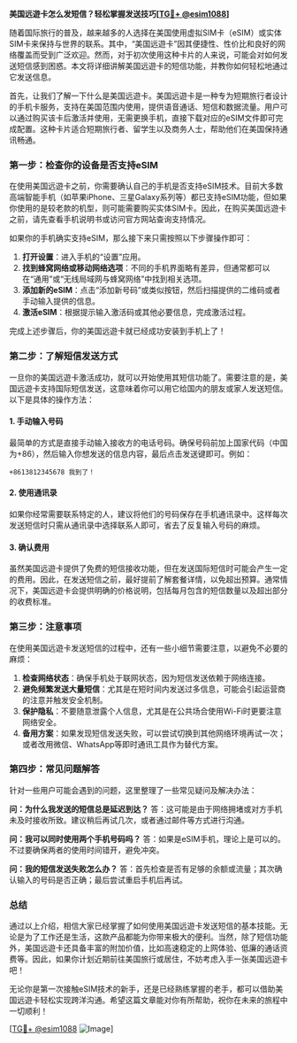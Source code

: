**美国远遊卡怎么发短信？轻松掌握发送技巧[[TG💪+ @esim1088](https://t.me/s/esim1088)]**

随着国际旅行的普及，越来越多的人选择在美国使用虚拟SIM卡（eSIM）或实体SIM卡来保持与世界的联系。其中，“美国远遊卡”因其便捷性、性价比和良好的网络覆盖而受到广泛欢迎。然而，对于初次使用这种卡片的人来说，可能会对如何发送短信感到困惑。本文将详细讲解美国远遊卡的短信功能，并教你如何轻松地通过它发送信息。

首先，让我们了解一下什么是美国远遊卡。美国远遊卡是一种专为短期旅行者设计的手机卡服务，支持在美国范围内使用，提供语音通话、短信和数据流量。用户可以通过购买该卡后激活并使用，无需更换手机，直接下载对应的eSIM文件即可完成配置。这种卡片适合短期旅行者、留学生以及商务人士，帮助他们在美国保持通讯畅通。

### **第一步：检查你的设备是否支持eSIM**
在使用美国远遊卡之前，你需要确认自己的手机是否支持eSIM技术。目前大多数高端智能手机（如苹果iPhone、三星Galaxy系列等）都已支持eSIM功能，但如果你使用的是较老款的机型，则可能需要购买实体SIM卡。因此，在购买美国远遊卡之前，请先查看手机说明书或访问官方网站查询支持情况。

如果你的手机确实支持eSIM，那么接下来只需按照以下步骤操作即可：

1. **打开设置**：进入手机的“设置”应用。
2. **找到蜂窝网络或移动网络选项**：不同的手机界面略有差异，但通常都可以在“通用”或“无线局域网与蜂窝网络”中找到相关选项。
3. **添加新的eSIM**：点击“添加新号码”或类似按钮，然后扫描提供的二维码或者手动输入提供的信息。
4. **激活eSIM**：根据提示输入激活码或其他必要信息，完成激活过程。

完成上述步骤后，你的美国远遊卡就已经成功安装到手机上了！

### **第二步：了解短信发送方式**
一旦你的美国远遊卡激活成功，就可以开始使用其短信功能了。需要注意的是，美国远遊卡支持国际短信发送，这意味着你可以用它给国内的朋友或家人发送短信。以下是具体的操作方法：

#### **1. 手动输入号码**
最简单的方式是直接手动输入接收方的电话号码。确保号码前加上国家代码（中国为+86），然后输入你想发送的信息内容，最后点击发送键即可。例如：
```
+8613812345678 我到了！
```

#### **2. 使用通讯录**
如果你经常需要联系特定的人，建议将他们的号码保存在手机通讯录中。这样每次发送短信时只需从通讯录中选择联系人即可，省去了反复输入号码的麻烦。

#### **3. 确认费用**
虽然美国远遊卡提供了免费的短信接收功能，但在发送国际短信时可能会产生一定的费用。因此，在发送短信之前，最好提前了解套餐详情，以免超出预算。通常情况下，美国远遊卡会提供明确的价格说明，包括每月包含的短信数量以及超出部分的收费标准。

### **第三步：注意事项**
在使用美国远遊卡发送短信的过程中，还有一些小细节需要注意，以避免不必要的麻烦：

1. **检查网络状态**：确保手机处于联网状态，因为短信发送依赖于网络连接。
2. **避免频繁发送大量短信**：尤其是在短时间内发送过多信息，可能会引起运营商的注意并触发安全机制。
3. **保护隐私**：不要随意泄露个人信息，尤其是在公共场合使用Wi-Fi时更要注意网络安全。
4. **备用方案**：如果发现短信发送失败，可以尝试切换到其他网络环境再试一次；或者改用微信、WhatsApp等即时通讯工具作为替代方案。

### **第四步：常见问题解答**
针对一些用户可能会遇到的问题，这里整理了一些常见疑问及解决办法：

**问：为什么我发送的短信总是延迟到达？**
答：这可能是由于网络拥堵或对方手机未及时接收所致。建议稍后再试几次，或者通过邮件等方式进行沟通。

**问：我可以同时使用两个手机号码吗？**
答：如果是eSIM手机，理论上是可以的。不过要确保两者的使用时间错开，避免冲突。

**问：我的短信发送失败怎么办？**
答：首先检查是否有足够的余额或流量；其次确认输入的号码是否正确；最后尝试重启手机后再试。

### **总结**
通过以上介绍，相信大家已经掌握了如何使用美国远遊卡发送短信的基本技能。无论是为了工作还是生活，这款产品都能为你带来极大的便利。当然，除了短信功能外，美国远遊卡还具备丰富的附加价值，比如高速稳定的上网体验、低廉的通话资费等。因此，如果你计划近期前往美国旅行或居住，不妨考虑入手一张美国远遊卡吧！

无论你是第一次接触eSIM技术的新手，还是已经熟练掌握的老手，都可以借助美国远遊卡轻松实现跨洋沟通。希望这篇文章能对你有所帮助，祝你在未来的旅程中一切顺利！

[[TG💪+ @esim1088](https://t.me/s/esim1088) ![Image](https://i.postimg.cc/4NQfJmqS/Snipaste-2025-05-13-00-14-12.png)]